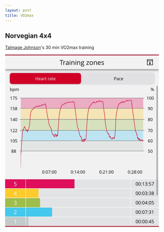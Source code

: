 ```yaml
---
layout: post
title: VO2max
---
```



## Norvegian 4x4

[Talmage Johnson](https://x.com/talmagejohnson_/status/1884733811331600492)'s 30 min VO2max training

![alt text](talmage.png)